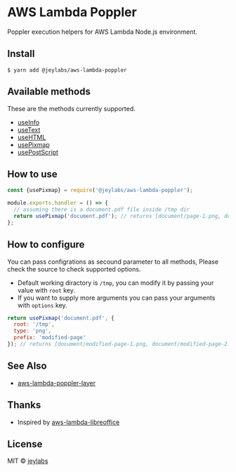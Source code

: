 # AWS Lambda Poppler

Poppler execution helpers for AWS Lambda Node.js environment.

## Install

```
$ yarn add @jeylabs/aws-lambda-poppler
```

## Available methods

These are the methods currently supported.

- [useInfo](https://linux.die.net/man/1/pdfinfo)
- [useText](https://linux.die.net/man/1/pdftotext)
- [useHTML](https://linux.die.net/man/1/pdftohtml)
- [usePixmap](https://linux.die.net/man/1/pdftoppm)
- [usePostScript](https://linux.die.net/man/1/pdftops)

## How to use

```js
const {usePixmap} = require('@jeylabs/aws-lambda-poppler');

module.exports.handler = () => {
  // assuming there is a document.pdf file inside /tmp dir
  return usePixmap('document.pdf'); // returns [document/page-1.png, document/page-2.png]
};
```

## How to configure

You can pass configrations as secound parameter to all methods, Please check the source to check supported options.

- Default working diractory is `/tmp`, you can modify it by passing your value with `root` key.
- If you want to supply more arguments you can pass your arguments with `options` key.

```js
return usePixmap('document.pdf', {
  root: '/tmp',
  type: 'png',
  prefix: 'modified-page'
}); // returns [document/modified-page-1.png, document/modified-page-2.png]
```

## See Also

- [aws-lambda-poppler-layer](https://github.com/jeylabs/aws-lambda-poppler-layer)

## Thanks

- Inspired by [aws-lambda-libreoffice](https://raw.githubusercontent.com/shelfio/aws-lambda-libreoffice)

## License

MIT © [jeylabs](https://jeylabs.com/)
